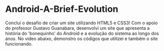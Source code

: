 # Android-A-Brief-Evolution
Concluí o desafio de criar um site utilizando HTML5 e CSS3! Com o apoio do professor Gustavo Guanabara, desenvolvi um site que apresenta a história do 'bonequinho' do Android e a evolução do sistema ao longo dos anos. No vídeo abaixo, demonstro os códigos que utilizei e também o site funcionando.
